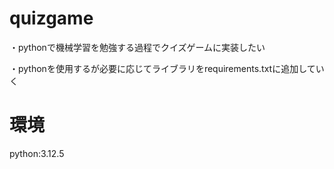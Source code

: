 # quizgame

・pythonで機械学習を勉強する過程でクイズゲームに実装したい

・pythonを使用するが必要に応じてライブラリをrequirements.txtに追加していく

# 環境
python:3.12.5
